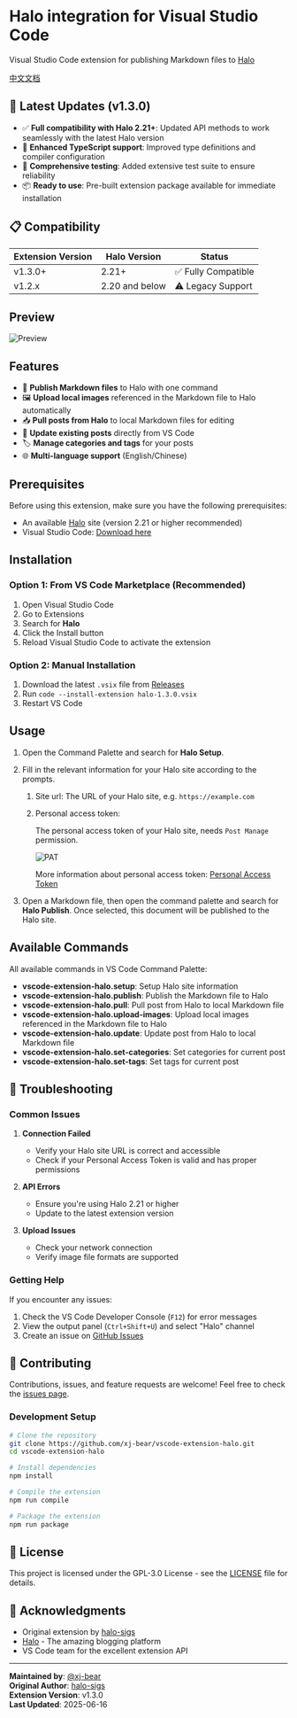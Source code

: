 # Halo integration for Visual Studio Code

Visual Studio Code extension for publishing Markdown files to [Halo](https://github.com/halo-dev/halo)

[中文文档](./README.zh-CN.md)

## 🎉 Latest Updates (v1.3.0)

- ✅ **Full compatibility with Halo 2.21+**: Updated API methods to work seamlessly with the latest Halo version
- 🔧 **Enhanced TypeScript support**: Improved type definitions and compiler configuration
- 🧪 **Comprehensive testing**: Added extensive test suite to ensure reliability
- 📦 **Ready to use**: Pre-built extension package available for immediate installation

## 📋 Compatibility

| Extension Version | Halo Version | Status |
|------------------|--------------|---------|
| v1.3.0+ | 2.21+ | ✅ Fully Compatible |
| v1.2.x | 2.20 and below | ⚠️ Legacy Support |

## Preview

![Preview](./images/preview-en.png)

## Features

- 📝 **Publish Markdown files** to Halo with one command
- 🖼️ **Upload local images** referenced in the Markdown file to Halo automatically
- 📥 **Pull posts from Halo** to local Markdown files for editing
- 🔄 **Update existing posts** directly from VS Code
- 🏷️ **Manage categories and tags** for your posts
- 🌐 **Multi-language support** (English/Chinese)

## Prerequisites

Before using this extension, make sure you have the following prerequisites:

- An available [Halo](https://github.com/halo-dev/halo) site (version 2.21 or higher recommended)
- Visual Studio Code: [Download here](https://code.visualstudio.com/download)

## Installation

### Option 1: From VS Code Marketplace (Recommended)
1. Open Visual Studio Code
2. Go to Extensions
3. Search for **Halo**
4. Click the Install button
5. Reload Visual Studio Code to activate the extension

### Option 2: Manual Installation
1. Download the latest `.vsix` file from [Releases](https://github.com/xj-bear/vscode-extension-halo/releases)
2. Run `code --install-extension halo-1.3.0.vsix`
3. Restart VS Code

## Usage

1. Open the Command Palette and search for **Halo Setup**.
2. Fill in the relevant information for your Halo site according to the prompts.
   1. Site url: The URL of your Halo site, e.g. `https://example.com`
   2. Personal access token:

       The personal access token of your Halo site, needs `Post Manage` permission.

       ![PAT](./images/pat-en.png)

       More information about personal access token: [Personal Access Token](https://docs.halo.run/user-guide/user-center#%E4%B8%AA%E4%BA%BA%E4%BB%A4%E7%89%8C)

3. Open a Markdown file, then open the command palette and search for **Halo Publish**. Once selected, this document will be published to the Halo site.

## Available Commands

All available commands in VS Code Command Palette:

- **vscode-extension-halo.setup**: Setup Halo site information
- **vscode-extension-halo.publish**: Publish the Markdown file to Halo
- **vscode-extension-halo.pull**: Pull post from Halo to local Markdown file
- **vscode-extension-halo.upload-images**: Upload local images referenced in the Markdown file to Halo
- **vscode-extension-halo.update**: Update post from Halo to local Markdown file
- **vscode-extension-halo.set-categories**: Set categories for current post
- **vscode-extension-halo.set-tags**: Set tags for current post

## 🔧 Troubleshooting

### Common Issues

1. **Connection Failed**
   - Verify your Halo site URL is correct and accessible
   - Check if your Personal Access Token is valid and has proper permissions

2. **API Errors**
   - Ensure you're using Halo 2.21 or higher
   - Update to the latest extension version

3. **Upload Issues**
   - Check your network connection
   - Verify image file formats are supported

### Getting Help

If you encounter any issues:
1. Check the VS Code Developer Console (`F12`) for error messages
2. View the output panel (`Ctrl+Shift+U`) and select "Halo" channel
3. Create an issue on [GitHub Issues](https://github.com/xj-bear/vscode-extension-halo/issues)

## 🤝 Contributing

Contributions, issues, and feature requests are welcome! Feel free to check the [issues page](https://github.com/xj-bear/vscode-extension-halo/issues).

### Development Setup

```bash
# Clone the repository
git clone https://github.com/xj-bear/vscode-extension-halo.git
cd vscode-extension-halo

# Install dependencies
npm install

# Compile the extension
npm run compile

# Package the extension
npm run package
```

## 📝 License

This project is licensed under the GPL-3.0 License - see the [LICENSE](LICENSE) file for details.

## 🙏 Acknowledgments

- Original extension by [halo-sigs](https://github.com/halo-sigs/vscode-extension-halo)
- [Halo](https://github.com/halo-dev/halo) - The amazing blogging platform
- VS Code team for the excellent extension API

---

**Maintained by**: [@xj-bear](https://github.com/xj-bear)  
**Original Author**: [halo-sigs](https://github.com/halo-sigs)  
**Extension Version**: v1.3.0  
**Last Updated**: 2025-06-16

